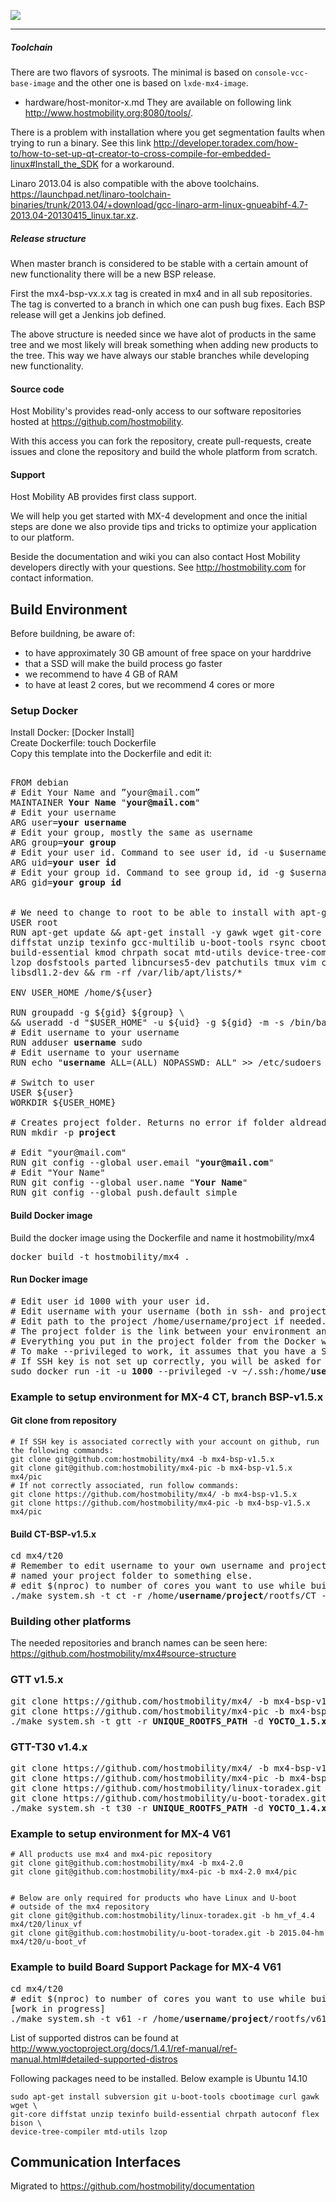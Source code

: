 ![](http://hostmobility.org/mx4/pics/mx-4-family-web.jpg)

***

##### Toolchain


There are two flavors of sysroots. The minimal is based on `console-vcc-base-image` and the other one is based on `lxde-mx4-image`.

  - hardware/host-monitor-x.md
They are available on following link http://www.hostmobility.org:8080/tools/.

There is a problem with installation where you get segmentation faults when trying to run a binary. See this link http://developer.toradex.com/how-to/how-to-set-up-qt-creator-to-cross-compile-for-embedded-linux#Install_the_SDK for a workaround.

Linaro 2013.04 is also compatible with the above toolchains. https://launchpad.net/linaro-toolchain-binaries/trunk/2013.04/+download/gcc-linaro-arm-linux-gnueabihf-4.7-2013.04-20130415_linux.tar.xz.

##### Release structure

When master branch is considered to be stable with a certain amount of new functionality there will be a new BSP release.

First the mx4-bsp-vx.x.x tag is created in mx4 and in all sub repositories. The tag is converted to a branch in which one can push bug fixes. Each BSP release will get a Jenkins job defined.

The above structure is needed since we have alot of products in the same tree and we most likely will break something when adding new products to the tree. This way we have always our stable branches while developing new functionality.


#### Source code

Host Mobility's provides read-only access to our software repositories hosted at https://github.com/hostmobility.

With this access you can fork the repository, create pull-requests, create issues and clone the repository and build the whole platform from scratch.

#### Support

Host Mobility AB provides first class support.

We will help you get started with MX-4 development and once the initial steps are done we also provide tips and tricks to optimize your application to our platform.

Beside the documentation and wiki you can also contact Host Mobility developers directly with your questions. See http://hostmobility.com for contact information.

## Build Environment

Before buildning, be aware of:
<ul>
<li>to have approximately 30 GB amount of free space on your harddrive</li>
<li>that a SSD will make the build process go faster </li>
<li>we recommend to have 4 GB of RAM</li>
<li>to have at least 2 cores, but we recommend 4 cores or more</li>
</ul>

### Setup Docker
	
Install Docker: [Docker Install] <br />
Create Dockerfile: touch Dockerfile <br />
Copy this template into the Dockerfile and edit it:
<pre>	
FROM debian
# Edit Your Name and ”your@mail.com”
MAINTAINER <b>Your Name</b> "<b>your@mail.com</b>"
# Edit your username
ARG user=<b>your username</b>
# Edit your group, mostly the same as username
ARG group=<b>your group</b> 
# Edit your user id. Command to see user id, id -u $username
ARG uid=<b>your user id</b>
# Edit your group id. Command to see group id, id -g $username
ARG gid=<b>your group id</b>


# We need to change to root to be able to install with apt-get 
USER root
RUN apt-get update && apt-get install -y gawk wget git-core sudo cpio \
diffstat unzip texinfo gcc-multilib u-boot-tools rsync cbootimage bc \
build-essential kmod chrpath socat mtd-utils device-tree-compiler mtools \
lzop dosfstools parted libncurses5-dev patchutils tmux vim curl python \
libsdl1.2-dev && rm -rf /var/lib/apt/lists/*

ENV USER_HOME /home/${user}

RUN groupadd -g ${gid} ${group} \
&& useradd -d "$USER_HOME" -u ${uid} -g ${gid} -m -s /bin/bash ${user}
# Edit username to your username
RUN adduser <b>username</b> sudo
# Edit username to your username
RUN echo "<b>username</b> ALL=(ALL) NOPASSWD: ALL" >> /etc/sudoers

# Switch to user
USER ${user}
WORKDIR ${USER_HOME}

# Creates project folder. Returns no error if folder aldready exists
RUN mkdir -p <b>project</b>

# Edit "your@mail.com"
RUN git config --global user.email "<b>your@mail.com</b>"
# Edit "Your Name"
RUN git config --global user.name "<b>Your Name</b>"
RUN git config --global push.default simple
</pre>

#### Build Docker image
Build the docker image using the Dockerfile and name it hostmobility/mx4
<pre>
docker build -t hostmobility/mx4 .
</pre>

#### Run Docker image
<pre>
# Edit user id 1000 with your user id. 
# Edit username with your username (both in ssh- and project path).
# Edit path to the project /home/username/project if needed.
# The project folder is the link between your environment and the Docker environment.
# Everything you put in the project folder from the Docker will be accessible outside the Docker.
# To make --privileged to work, it assumes that you have a SSH key associated with your github account.
# If SSH key is not set up correctly, you will be asked for username and password during the git clone process.
sudo docker run -it -u <b>1000</b> --privileged -v ~/.ssh:/home/<b>username</b>/.ssh -v ~/project:/home/<b>username</b>/<b>project</b> hostmobility/mx4
</pre>

### Example to setup environment for MX-4 CT, branch BSP-v1.5.x

#### Git clone from repository
	# If SSH key is associated correctly with your account on github, run the following commands:
	git clone git@github.com:hostmobility/mx4 -b mx4-bsp-v1.5.x
	git clone git@github.com:hostmobility/mx4-pic -b mx4-bsp-v1.5.x mx4/pic
	# If not correctly associated, run follow commands:
	git clone https://github.com/hostmobility/mx4/ -b mx4-bsp-v1.5.x
	git clone https://github.com/hostmobility/mx4-pic -b mx4-bsp-v1.5.x mx4/pic

#### Build CT-BSP-v1.5.x
<pre>
cd mx4/t20
# Remember to edit username to your own username and project if you
# named your project folder to something else.
# edit $(nproc) to number of cores you want to use while building.
./make_system.sh -t ct -r /home/<b>username</b>/<b>project</b>/rootfs/CT -d /home/<b>username</b>/<b>project</b>/yocto-1.5.x -g -k -u -j <b>$(nproc)</b> -m -T 512
</pre>

### Building other platforms

The needed repositories and branch names can be seen here: https://github.com/hostmobility/mx4#source-structure

### GTT v1.5.x
<pre>
git clone https://github.com/hostmobility/mx4/ -b mx4-bsp-v1.5.x
git clone https://github.com/hostmobility/mx4-pic -b mx4-bsp-v1.5.x mx4/pic
./make_system.sh -t gtt -r <b>UNIQUE_ROOTFS_PATH</b> -d <b>YOCTO_1.5.x_TEMP_PATH</b> -g -k -u -j <b>$(nproc)</b> -m -T 512
</pre>

### GTT-T30 v1.4.x
<pre>
git clone https://github.com/hostmobility/mx4/ -b mx4-bsp-v1.4.x-ultra
git clone https://github.com/hostmobility/mx4-pic -b mx4-bsp-v1.4.x mx4/pic
git clone https://github.com/hostmobility/linux-toradex.git -b mx4-bsp-v1.4.x-tegra mx4/t20/linux_vf
git clone https://github.com/hostmobility/u-boot-toradex.git -b mx4-bsp-v1.4.x mx4/t20/u-boot_vf
./make_system.sh -t t30 -r <b>UNIQUE_ROOTFS_PATH</b> -d <b>YOCTO_1.4.x_TEMP_PATH</b> -g -k -u -j <b>$(nproc)</b>
</pre>

### Example to setup environment for MX-4 V61

	# All products use mx4 and mx4-pic repository
	git clone git@github.com:hostmobility/mx4 -b mx4-2.0
	git clone git@github.com:hostmobility/mx4-pic -b mx4-2.0 mx4/pic


	# Below are only required for products who have Linux and U-boot
	# outside of the mx4 repository
	git clone git@github.com:hostmobility/linux-toradex.git -b hm_vf_4.4 mx4/t20/linux_vf
	git clone git@github.com:hostmobility/u-boot-toradex.git -b 2015.04-hm mx4/t20/u-boot_vf

### Example to build Board Support Package for MX-4 V61
<pre>
cd mx4/t20
# edit $(nproc) to number of cores you want to use while building.
[work in progress]
./make_system.sh -t v61 -r /home/<b>username</b>/<b>project</b>/rootfs/v61 -d /home/<b>username</b>/<b>project</b>/ -u -k -j <b>$(nproc)</b> -g
</pre>

List of supported distros can be found at http://www.yoctoproject.org/docs/1.4.1/ref-manual/ref-manual.html#detailed-supported-distros

Following packages need to be installed. Below example is Ubuntu 14.10
```
sudo apt-get install subversion git u-boot-tools cbootimage curl gawk wget \
git-core diffstat unzip texinfo build-essential chrpath autoconf flex bison \
device-tree-compiler mtd-utils lzop
```

## Communication Interfaces


Migrated to https://github.com/hostmobility/documentation 

